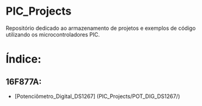 # PIC_Projects
Repositório dedicado ao armazenamento de projetos e exemplos de código utilizando os microcontroladores PIC.

# Índice:

## 16F877A:
- [Potenciômetro_Digital_DS1267] (PIC_Projects/POT_DIG_DS1267/) 
